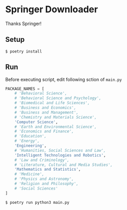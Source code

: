 # Springer Downloader

Thanks Springer!

## Setup

```terminal
$ poetry install
```

## Run

Before executing script, edit following sction of `main.py`

```python
PACKAGE_NAMES = [
    # 'Behavioral Science',
    # 'Behavioral Science and Psychology',
    # 'Biomedical and Life Sciences',
    # 'Business and Economics',
    # 'Business and Management',
    # 'Chemistry and Materials Science',
    'Computer Science',
    # 'Earth and Environmental Science',
    # 'Economics and Finance',
    # 'Education',
    # 'Energy',
    'Engineering',
    # 'Humanities, Social Sciences and Law',
    'Intelligent Technologies and Robotics',
    # 'Law and Criminology',
    # 'Literature, Cultural and Media Studies',
    'Mathematics and Statistics',
    # 'Medicine',
    # 'Physics and Astronomy',
    # 'Religion and Philosophy',
    # 'Social Sciences'
]
```

```terminal
$ poetry run python3 main.py
```
